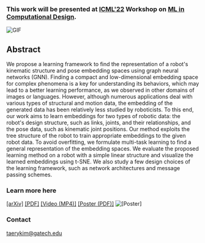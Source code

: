 ### This work will be presented at [ICML'22](icml.cc) Workshop on [ML in Computational Design](http://mlcompdesign.github.io/).
![GIF](/mlcd22-gnn4robots/docs/assets/gnn4robots-icml22mlcd.gif)

## Abstract
We propose a learning framework to find the representation of a robot's kinematic structure and pose embedding spaces using graph neural networks (GNN). Finding a compact and low-dimensional embedding space for complex phenomena is a key for understanding its behaviors, which may lead to a better learning performance, as we observed in other domains of images or languages. However, although numerous applications deal with various types of structural and motion data, the embedding of the generated data has been relatively less studied by roboticists. To this end, our work aims to learn embeddings for two types of robotic data: the robot's design structure, such as links, joints, and their relationships, and the pose data, such as kinematic joint positions. Our method exploits the tree structure of the robot to train appropriate embeddings to the given robot data. To avoid overfitting, we formulate multi-task learning to find a general representation of the embedding spaces. We evaluate the proposed learning method on a robot with a simple linear structure and visualize the learned embeddings using t-SNE. We also study a few design choices of the learning framework, such as network architectures and message passing schemes.

### Learn more here
[\[arXiv\]](https://arxiv.org/abs/2109.07543)
[\[PDF\]](/mlcd22-gnn4robots/docs/assets/gnn4robots-icml22mlcd.pdf)
[\[Video (MP4)\]](/mlcd22-gnn4robots/docs/assets/icml22-mlcd-gnnrobot.mp4)
[\[Poster (PDF)\]](/mlcd22-gnn4robots/docs/assets/gnn4robots-icml22mlcd-poster.pdf)
![\[Poster\]](/mlcd22-gnn4robots/docs/assets/gnn4robots-icml22mlcd-poster.jpg)

### Contact
[taerykim@gatech.edu](mailto:taerykim@gatech.edu)
